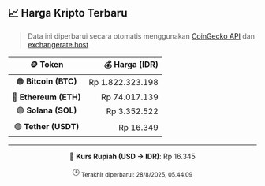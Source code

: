 

<!-- HARGA_KRIPTO -->
## 📈 Harga Kripto Terbaru

> Data ini diperbarui secara otomatis menggunakan [CoinGecko API](https://www.coingecko.com/) dan [exchangerate.host](https://exchangerate.host/)

<div align="center">

| 🪙 Token | 💰 Harga (IDR) |
|:------:|---------------:|
| 🟠 **Bitcoin (BTC)**   | Rp 1.822.323.198 |
| 🔵 **Ethereum (ETH)**  | Rp 74.017.139 |
| 🟣 **Solana (SOL)**    | Rp 3.352.522 |
| 🟢 **Tether (USDT)**   | Rp 16.349 |

---

💱 **Kurs Rupiah (USD → IDR)**: Rp 16.345

🕒 <sub>Terakhir diperbarui: 28/8/2025, 05.44.09</sub>

</div>
<!-- /HARGA_KRIPTO -->
